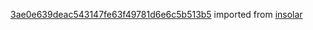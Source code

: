 [3ae0e639deac543147fe63f49781d6e6c5b513b5](https://github.com/insolar/insolar/commit/3ae0e639deac543147fe63f49781d6e6c5b513b5) imported from [insolar](https://github.com/insolar/insolar)

